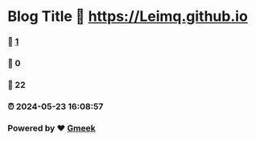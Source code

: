 # Blog Title :link: https://Leimq.github.io 
### :page_facing_up: [1](https://Leimq.github.io/tag.html) 
### :speech_balloon: 0 
### :hibiscus: 22 
### :alarm_clock: 2024-05-23 16:08:57 
### Powered by :heart: [Gmeek](https://github.com/Meekdai/Gmeek)
